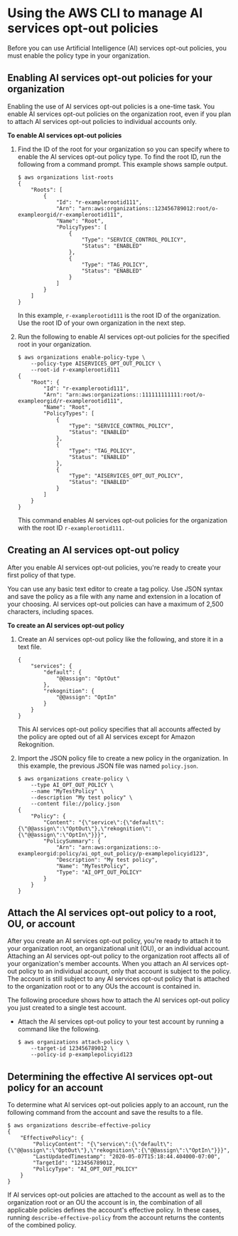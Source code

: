 # Using the AWS CLI to manage AI services opt\-out policies<a name="orgs_manage_policies_ai-opt-out_cli"></a>

Before you can use Artificial Intelligence \(AI\) services opt\-out policies, you must enable the policy type in your organization\.

## Enabling AI services opt\-out policies for your organization<a name="ai-opt-out-policy-enable-cli"></a>

Enabling the use of AI services opt\-out policies is a one\-time task\. You enable AI services opt\-out policies on the organization root, even if you plan to attach AI services opt\-out policies to individual accounts only\. 

**To enable AI services opt\-out policies**

1. Find the ID of the root for your organization so you can specify where to enable the AI services opt\-out policy type\. To find the root ID, run the following from a command prompt\. This example shows sample output\.

   ```
   $ aws organizations list-roots
   {
       "Roots": [
           {
               "Id": "r-examplerootid111",
               "Arn": "arn:aws:organizations::123456789012:root/o-exampleorgid/r-examplerootid111",
               "Name": "Root",
               "PolicyTypes": [
                   {
                       "Type": "SERVICE_CONTROL_POLICY",
                       "Status": "ENABLED"
                   },
                   {
                       "Type": "TAG_POLICY",
                       "Status": "ENABLED"
                   }
               ]
           }
       ]
   }
   ```

   In this example, `r-examplerootid111` is the root ID of the organization\. Use the root ID of your own organization in the next step\.

1. Run the following to enable AI services opt\-out policies for the specified root in your organization\.

   ```
   $ aws organizations enable-policy-type \
       --policy-type AISERVICES_OPT_OUT_POLICY \
       --root-id r-examplerootid111
   {
       "Root": {
           "Id": "r-examplerootid111",
           "Arn": "arn:aws:organizations::111111111111:root/o-exampleorgid/r-examplerootid111",
           "Name": "Root",
           "PolicyTypes": [
               {
                   "Type": "SERVICE_CONTROL_POLICY",
                   "Status": "ENABLED"
               },
               {
                   "Type": "TAG_POLICY",
                   "Status": "ENABLED"
               },
               {
                   "Type": "AISERVICES_OPT_OUT_POLICY",
                   "Status": "ENABLED"
               }
           ]
       }
   }
   ```

   This command enables AI services opt\-out policies for the organization with the root ID `r-examplerootid111.` 

## Creating an AI services opt\-out policy<a name="ai-opt-out-create-first-cli"></a>

After you enable AI services opt\-out policies, you're ready to create your first policy of that type\. 

You can use any basic text editor to create a tag policy\. Use JSON syntax and save the policy as a file with any name and extension in a location of your choosing\. AI services opt\-out policies can have a maximum of 2,500 characters, including spaces\. 

**To create an AI services opt\-out policy**

1. Create an AI services opt\-out policy like the following, and store it in a text file\.

   ```
   {
       "services": {
           "default": {
               "@@assign": "OptOut"
           },
           "rekognition": {
               "@@assign": "OptIn"
           }
       }
   }
   ```

   This AI services opt\-out policy specifies that all accounts affected by the policy are opted out of all AI services except for Amazon Rekognition\. 

1. Import the JSON policy file to create a new policy in the organization\. In this example, the previous JSON file was named `policy.json`\.

   ```
   $ aws organizations create-policy \
       --type AI_OPT_OUT_POLICY \
       --name "MyTestPolicy" \
       --description "My test policy" \
       --content file://policy.json
   {
       "Policy": {
           "Content": "{\"service\":{\"default\":{\"@@assign\":\"OptOut\"},\"rekognition\":{\"@@assign\":\"OptIn\"}}}",
           "PolicySummary": {
               "Arn": "arn:aws:organizations::o-exampleorgid:policy/ai_opt_out_policy/p-examplepolicyid123",
               "Description": "My test policy",
               "Name": "MyTestPolicy",
               "Type": "AI_OPT_OUT_POLICY"
           }
       }
   }
   ```

## Attach the AI services opt\-out policy to a root, OU, or account<a name="ai-opt-out-attach-first-cli"></a>

After you create an AI services opt\-out policy, you're ready to attach it to your organization root, an organizational unit \(OU\), or an individual account\. Attaching an AI services opt\-out policy to the organization root affects all of your organization's member accounts\. When you attach an AI services opt\-out policy to an individual account, only that account is subject to the policy\. The account is still subject to any AI services opt\-out policy that is attached to the organization root or to any OUs the account is contained in\.

The following procedure shows how to attach the AI services opt\-out policy you just created to a single test account\.
+ Attach the AI services opt\-out policy to your test account by running a command like the following\.

  ```
  $ aws organizations attach-policy \
      --target-id 123456789012 \
      --policy-id p-examplepolicyid123
  ```

## Determining the effective AI services opt\-out policy for an account<a name="ai-opt-out-get-effective-cli"></a>

To determine what AI services opt\-out policies apply to an account, run the following command from the account and save the results to a file\.

```
$ aws organizations describe-effective-policy
{
    "EffectivePolicy": {
        "PolicyContent": "{\"service\":{\"default\":{\"@@assign\":\"OptOut\"},\"rekognition\":{\"@@assign\":\"OptIn\"}}}",
        "LastUpdatedTimestamp": "2020-05-07T15:18:44.404000-07:00",
        "TargetId": "123456789012,
        "PolicyType": "AI_OPT_OUT_POLICY"
    }
}
```

If AI services opt\-out policies are attached to the account as well as to the organization root or an OU the account is in, the combination of all applicable policies defines the account's effective policy\. In these cases, running `describe-effective-policy` from the account returns the contents of the combined policy\. 